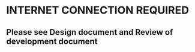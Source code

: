 <h1>INTERNET CONNECTION REQUIRED</h1>
<h2>Please see Design document and Review of development document</h2>
